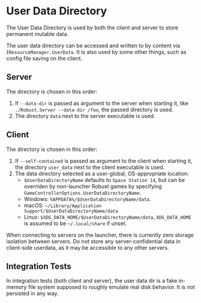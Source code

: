 # User Data Directory
The User Data Directory is used by both the client and server to store permanent mutable data. 

The user data directory can be accessed and written to by content via `IResourceManager.UserData`. It is also used by some other things, such as config file saving on the client.

## Server

The directory is chosen in this order:
1. If `--data-dir` is passed as argument to the server when starting it, like `./Robust.Server --data-dir /foo`, the passed directory is used.
2. The directory `data` next to the server executable is used.

## Client

The directory is chosen in this order:
1. If `--self-contained` is passed as argument to the client when starting it, the directory `user_data` next to the client executable is used.
2. The data directory selected as a user-global, OS-appropriate location:
    * `$UserDataDirectoryName` defaults to `Space Station 14`, but can be overriden by non-launcher Robust games by specifying `GameControllerOptions.UserDataDirectoryName`.
    * Windows: `%APPDATA%/$UserDataDirectoryName/data`.
    * macOS: `~/Library/Application Support/$UserDataDirectoryName/data`
    * Linux: `$XDG_DATA_HOME/$UserDataDirectoryName/data`, `XDG_DATA_HOME` is assumed to be `~/.local/share` if unset.

When connecting to servers on the launcher, there is currently zero storage isolation between servers. Do not store any server-confidential data in client-side userdata, as it may be accessible to any other servers.

## Integration Tests

In integration tests (both client and server), the user data dir is a fake in-memory file system supposed to roughly emulate real disk behavior. It is not persisted in any way. 




